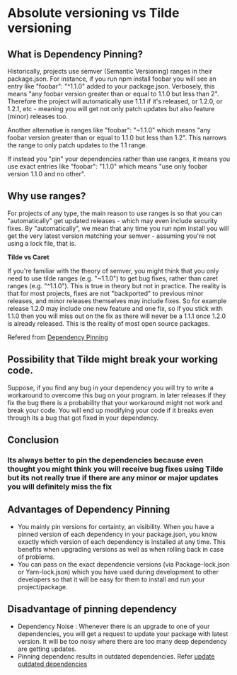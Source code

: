# Absolute versioning vs Tilde versioning

## What is Dependency Pinning?

Historically, projects use semver (Semantic Versioning) ranges in their package.json. For instance, if you run npm install foobar you will see an entry like "foobar": "^1.1.0" added to your package.json. Verbosely, this means "any foobar version greater than or equal to 1.1.0 but less than 2". Therefore the project will automatically use 1.1.1 if it's released, or 1.2.0, or 1.2.1, etc - meaning you will get not only patch updates but also feature (minor) releases too.

Another alternative is ranges like "foobar": "~1.1.0" which means "any foobar version greater than or equal to 1.1.0 but less than 1.2". This narrows the range to only patch updates to the 1.1 range.

If instead you "pin" your dependencies rather than use ranges, it means you use exact entries like "foobar": "1.1.0" which means "use only foobar version 1.1.0 and no other".

## Why use ranges?
For projects of any type, the main reason to use ranges is so that you can "automatically" get updated releases - which may even include security fixes. By "automatically", we mean that any time you run npm install you will get the very latest version matching your semver - assuming you're not using a lock file, that is.

**Tilde vs Caret**

If you're familiar with the theory of semver, you might think that you only need to use tilde ranges (e.g. "~1.1.0") to get bug fixes, rather than caret ranges (e.g. "^1.1.0"). This is true in theory but not in practice. The reality is that for most projects, fixes are not "backported" to previous minor releases, and minor releases themselves may include fixes. So for example release 1.2.0 may include one new feature and one fix, so if you stick with 1.1.0 then you will miss out on the fix as there will never be a 1.1.1 once 1.2.0 is already released. This is the reality of most open source packages.

Refered from  [Dependency Pinning](https://renovatebot.com/docs/dependency-pinning/)

## Possibility that Tilde might break your working code.
Suppose, if you find any bug in your dependency you will try to write a workaround to overcome this bug on your program. in later releases if they fix the bug there is a probability that your workaround might not work and break your code. You will end up modifying your code if it breaks even through its a bug that got fixed in your dependency.

## Conclusion
### Its always better to pin the dependencies because even thought you might think you will receive bug fixes using Tilde but its not really true if there are any minor or major updates you will definitely miss the fix

## Advantages of Dependency Pinning
- You mainly pin versions for certainty, an visibility. When you have a pinned version of each dependency in your package.json, you know exactly which version of each dependency is installed at any time. This benefits when upgrading versions as well as when rolling back in case of problems.
- You can pass on the exact dependencie versions (via Package-lock.json or Yarn-lock.json) which you have used during development to other developers so that it will be easy for them to install and run your project/package. 

## Disadvantage of pinning dependency
- Dependency Noise : Whenever there is an upgrade to one of your dependencies, you will get a request to update your package with latest version. It will be too noisy where there are too many deep dependency are getting updates. 
- Pinning dependenc results in outdated dependencies. Refer [update outdated dependencies](https://github.com/Lavanyakadali/Stenciljs/blob/master/Documentation/Updating%20outdated%20dependencies.md)

